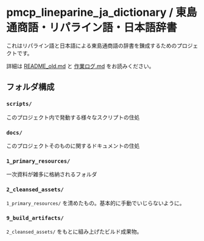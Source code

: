 # pmcp_lineparine_ja_dictionary / 東島通商語・リパライン語・日本語辞書

これはリパライン語と日本語による東島通商語の辞書を錬成するためのプロジェクトです。

詳細は [README_old.md](./docs/README_old.md) と [作業ログ.md](./docs/作業ログ.md) をお読みください。

## フォルダ構成

### `scripts/`

このプロジェクト内で発動する様々なスクリプトの住処

### `docs/`

このプロジェクトそのものに関するドキュメントの住処

### `1_primary_resources/`

一次資料が雑多に格納されるフォルダ

### `2_cleansed_assets/`

`1_primary_resources/` を清めたもの。基本的に手動でいじらないように。

### `9_build_artifacts/`

`2_cleansed_assets/` をもとに組み上げたビルド成果物。

